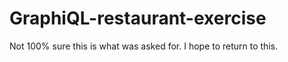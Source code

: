 # GraphiQL-restaurant-exercise

Not 100% sure this is what was asked for. I hope to return to this.
